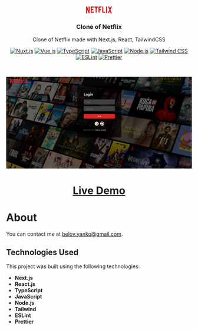 <p align="center">
<img src="./public/images/logo.png" alt="Clone of Netflix" width=70 />
</p>
<h3 align="center">Clone of Netflix</h3>
<p align="center">Clone of Netflix made with Next.js, React, TailwindCSS</p>

<p align="center">
<a href="https://nextjs.org"><img src="https://img.shields.io/badge/Next.js-%23ffffff.svg?style=for-the-badge&logo=next.js&logoColor=000000" alt="Nuxt.js"></a>
<a href="https://react.dev/"><img src="https://img.shields.io/badge/React.js-%23000000.svg?style=for-the-badge&logo=react&logoColor=61DAFB" alt="Vue.js"></a>
<a href="https://www.typescriptlang.org/"><img src="https://img.shields.io/badge/TypeScript-%233178C6.svg?style=for-the-badge&logo=typescript&logoColor=white" alt="TypeScript"></a>
<a href="https://developer.mozilla.org/en-US/docs/Web/JavaScript"><img src="https://img.shields.io/badge/JavaScript-%23F7DF1E.svg?style=for-the-badge&logo=javascript&logoColor=black" alt="JavaScript"></a>
<a href="https://nodejs.org/"><img src="https://img.shields.io/badge/Node.js-%23339933.svg?style=for-the-badge&logo=node.js&logoColor=white" alt="Node.js"></a>
<a href="https://tailwindcss.com/"><img src="https://img.shields.io/badge/Tailwind_CSS-%2306B6D4.svg?style=for-the-badge&logo=tailwind-css&logoColor=white" alt="Tailwind CSS"></a>
<a href="https://eslint.org/"><img src="https://img.shields.io/badge/ESLint-%234B32C3.svg?style=for-the-badge&logo=eslint&logoColor=white" alt="ESLint"></a>
<a href="https://prettier.io/"><img src="https://img.shields.io/badge/Prettier-%231A2B34.svg?style=for-the-badge&logo=prettier&logoColor=white" alt="Prettier"></a>
</p>
<br />

<p align="center">
<img src="./screenshots/netflix-clone.png" alt="Clone of Netflix" />
</p>

<h1 align="center">
<a href="https://netflix-clone-nextjs-omega.vercel.app/">Live Demo</a>
</h1>

# About

You can contact me at [belov.yanko@gmail.com](mailto:belov.yanko@gmail.com).

## Technologies Used

This project was built using the following technologies:

- **Next.js**
- **React.js**
- **TypeScript**
- **JavaScript**
- **Node.js**
- **Tailwind**
- **ESLint**
- **Prettier**
